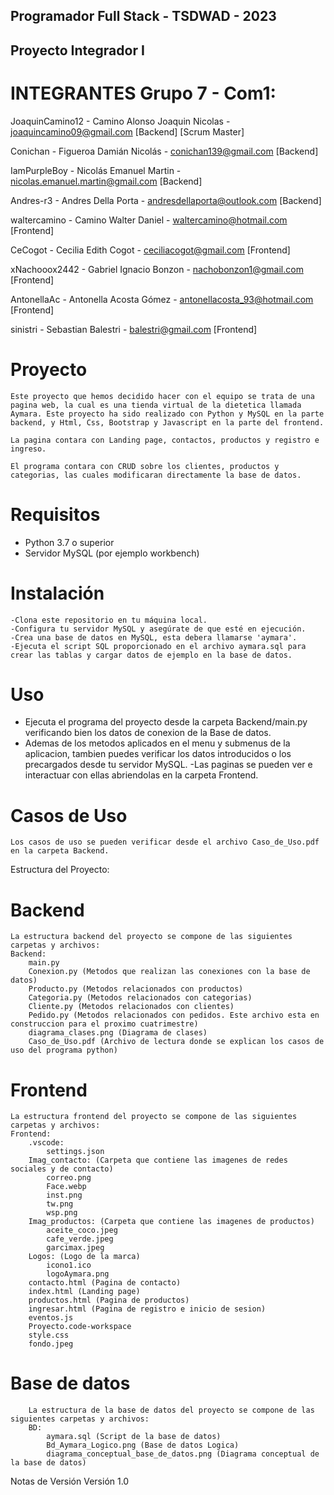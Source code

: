 ##                    Programador Full Stack - TSDWAD - 2023
##                            Proyecto Integrador I

# INTEGRANTES Grupo 7 - Com1:

JoaquinCamino12 - Camino Alonso Joaquin Nicolas - joaquincamino09@gmail.com [Backend] [Scrum Master]

Conichan - Figueroa Damián Nicolás - conichan139@gmail.com [Backend]

IamPurpleBoy - Nicolás Emanuel Martin - nicolas.emanuel.martin@gmail.com [Backend]

Andres-r3 - Andres Della Porta - andresdellaporta@outlook.com [Backend]

waltercamino - Camino Walter Daniel - waltercamino@hotmail.com [Frontend]

CeCogot - Cecilia Edith Cogot - ceciliacogot@gmail.com [Frontend]

xNachooox2442 - Gabriel Ignacio Bonzon - nachobonzon1@gmail.com [Frontend]

AntonellaAc - Antonella Acosta Gómez - antonellacosta_93@hotmail.com [Frontend]

sinistri - Sebastian Balestri - balestri@gmail.com [Frontend]

# Proyecto
    Este proyecto que hemos decidido hacer con el equipo se trata de una pagina web, la cual es una tienda virtual de la dietetica llamada Aymara. Este proyecto ha sido realizado con Python y MySQL en la parte backend, y Html, Css, Bootstrap y Javascript en la parte del frontend.

    La pagina contara con Landing page, contactos, productos y registro e ingreso.

    El programa contara con CRUD sobre los clientes, productos y categorias, las cuales modificaran directamente la base de datos.

# Requisitos
   - Python 3.7 o superior
   - Servidor MySQL (por ejemplo workbench)

# Instalación
    -Clona este repositorio en tu máquina local.
    -Configura tu servidor MySQL y asegúrate de que esté en ejecución.
    -Crea una base de datos en MySQL, esta debera llamarse 'aymara'.
    -Ejecuta el script SQL proporcionado en el archivo aymara.sql para crear las tablas y cargar datos de ejemplo en la base de datos.

# Uso
   - Ejecuta el programa del proyecto desde la carpeta Backend/main.py verificando bien los datos de conexion de la Base de datos.
   - Ademas de los metodos aplicados en el menu y submenus de la aplicacion, tambien puedes verificar los datos introducidos o los precargados desde tu servidor MySQL.
   -Las paginas se pueden ver e interactuar con ellas abriendolas en la carpeta Frontend.

# Casos de Uso
    Los casos de uso se pueden verificar desde el archivo Caso_de_Uso.pdf en la carpeta Backend.

Estructura del Proyecto:
# Backend
    La estructura backend del proyecto se compone de las siguientes carpetas y archivos:
    Backend:
        main.py
        Conexion.py (Metodos que realizan las conexiones con la base de datos)
        Producto.py (Metodos relacionados con productos)
        Categoria.py (Metodos relacionados con categorias)
        Cliente.py (Metodos relacionados con clientes)
        Pedido.py (Metodos relacionados con pedidos. Este archivo esta en construccion para el proximo cuatrimestre)
        diagrama_clases.png (Diagrama de clases)
        Caso_de_Uso.pdf (Archivo de lectura donde se explican los casos de uso del programa python)

# Frontend
    La estructura frontend del proyecto se compone de las siguientes carpetas y archivos:
    Frontend:
        .vscode: 
            settings.json
        Imag_contacto: (Carpeta que contiene las imagenes de redes sociales y de contacto)
            correo.png
            Face.webp
            inst.png
            tw.png
            wsp.png
        Imag_productos: (Carpeta que contiene las imagenes de productos)
            aceite_coco.jpeg
            cafe_verde.jpeg
            garcimax.jpeg
        Logos: (Logo de la marca)
            icono1.ico
            logoAymara.png
        contacto.html (Pagina de contacto)
        index.html (Landing page)
        productos.html (Pagina de productos)
        ingresar.html (Pagina de registro e inicio de sesion)
        eventos.js
        Proyecto.code-workspace
        style.css
        fondo.jpeg
# Base de datos
        La estructura de la base de datos del proyecto se compone de las siguientes carpetas y archivos:
        BD:
            aymara.sql (Script de la base de datos)
            Bd_Aymara_Logico.png (Base de datos Logica)
            diagrama_conceptual_base_de_datos.png (Diagrama conceptual de la base de datos)

Notas de Versión
Versión 1.0
